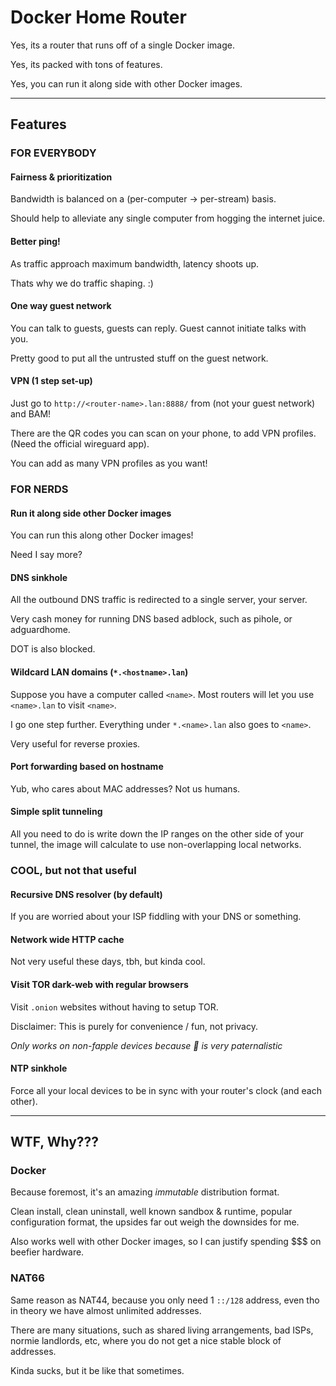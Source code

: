 # Docker Home Router

Yes, its a router that runs off of a single Docker image.

Yes, its packed with tons of features.

Yes, you can run it along side with other Docker images.

---

## Features

### FOR EVERYBODY

#### Fairness & prioritization

Bandwidth is balanced on a (per-computer -> per-stream) basis.

Should help to alleviate any single computer from hogging the internet juice.

#### Better ping!

As traffic approach maximum bandwidth, latency shoots up.

Thats why we do traffic shaping. :)

#### One way guest network

You can talk to guests, guests can reply. Guest cannot initiate talks with you.

Pretty good to put all the untrusted stuff on the guest network.

#### VPN (1 step set-up)

Just go to `http://<router-name>.lan:8888/` from (not your guest network) and BAM!

There are the QR codes you can scan on your phone, to add VPN profiles. (Need the official wireguard app).

You can add as many VPN profiles as you want!

### FOR NERDS

#### Run it along side other Docker images

You can run this along other Docker images!

Need I say more?

#### DNS sinkhole

All the outbound DNS traffic is redirected to a single server, your server.

Very cash money for running DNS based adblock, such as pihole, or adguardhome.

DOT is also blocked.

#### Wildcard LAN domains (`*.<hostname>.lan`)

Suppose you have a computer called `<name>`. Most routers will let you use `<name>.lan` to visit `<name>`.

I go one step further. Everything under `*.<name>.lan` also goes to `<name>`.

Very useful for reverse proxies.

#### Port forwarding based on hostname

Yub, who cares about MAC addresses? Not us humans.

#### Simple split tunneling

All you need to do is write down the IP ranges on the other side of your tunnel, the image will calculate to use non-overlapping local networks.

### COOL, but not that useful

#### Recursive DNS resolver (by default)

If you are worried about your ISP fiddling with your DNS or something.

#### Network wide HTTP cache

Not very useful these days, tbh, but kinda cool.

#### Visit TOR dark-web with regular browsers

Visit `.onion` websites without having to setup TOR.

Disclaimer: This is purely for convenience / fun, not privacy.

_Only works on non-fapple devices because 🍎 is very paternalistic_

#### NTP sinkhole

Force all your local devices to be in sync with your router's clock (and each other).

---

## WTF, Why???

### Docker

Because foremost, it's an amazing _immutable_ distribution format.

Clean install, clean uninstall, well known sandbox & runtime, popular configuration format, the upsides far out weigh the downsides for me.

Also works well with other Docker images, so I can justify spending $$$ on beefier hardware.

### NAT66

Same reason as NAT44, because you only need 1 `::/128` address, even tho in theory we have almost unlimited addresses.

There are many situations, such as shared living arrangements, bad ISPs, normie landlords, etc, where you do not get a nice stable block of addresses.

Kinda sucks, but it be like that sometimes.
